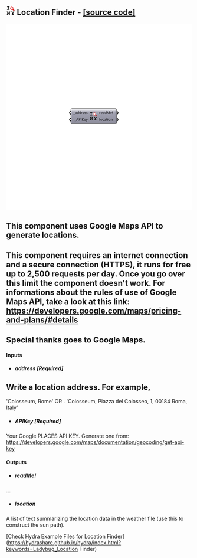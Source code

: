 ## ![](../../images/icons/Location_Finder.png) Location Finder - [[source code]](https://github.com/mostaphaRoudsari/ladybug/tree/master/src/Ladybug_Location%20Finder.py)

![](../../images/components/Location_Finder.png)

This component uses Google Maps API to generate locations.
 -
 This component requires an internet connection and a secure connection (HTTPS), it runs for free up to 2,500 requests per day. Once you go over this limit the component doesn't work.
 For informations about the rules of use of Google Maps API, take a look at this link:
 https://developers.google.com/maps/pricing-and-plans/#details
 -
 Special thanks goes to Google Maps.
 -
 

#### Inputs
* ##### address [Required]
Write a location address. For example,
 -
 'Colosseum, Rome'    OR
 .
 'Colosseum, Piazza del Colosseo, 1, 00184 Roma, Italy'
* ##### APIKey [Required]
Your Google PLACES API KEY. Generate one from: https://developers.google.com/maps/documentation/geocoding/get-api-key

#### Outputs
* ##### readMe!
...
* ##### location
A list of text summarizing the location data in the weather file (use this to construct the sun path).


[Check Hydra Example Files for Location Finder](https://hydrashare.github.io/hydra/index.html?keywords=Ladybug_Location Finder)